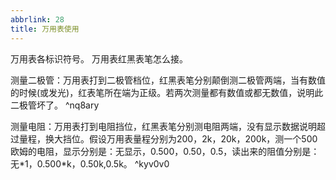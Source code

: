 ```yaml
---
abbrlink: 28
title: 万用表使用
---
```

万用表各标识符号。
万用表红黑表笔怎么接。

测量二极管：万用表打到二极管档位，红黑表笔分别颠倒测二极管两端，当有数值的时候(或发光)，红表笔所在端为正级。若两次测量都有数值或都无数值，说明此二极管坏了。  ^nq8ary

测量电阻：万用表打到电阻挡位，红黑表笔分别测电阻两端，没有显示数据说明超过量程，换大挡位。假设万用表量程分别为200，2k，20k，200k，测一个500欧姆的电阻，显示分别是：无显示，0.500，0.50，0.5，读出来的阻值分别是：无\*1，0.500\*k，0.50k,0.5k。 ^kyv0v0
